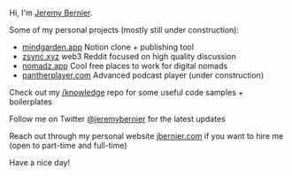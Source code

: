Hi, I'm [Jeremy Bernier](https://www.jbernier.com/).

Some of my personal projects (mostly still under construction):
- [mindgarden.app](https://mindgarden.app) Notion clone + publishing tool
- [zsync.xyz](https://zsync.xyz/) web3 Reddit focused on high quality discussion
- [nomadz.app](https://nomadz.app/) Cool free places to work for digital nomads
- [pantherplayer.com](https://www.pantherplayer.com) Advanced podcast player (under construction)

Check out my [/knowledge](https://github.com/JeremyBernier/knowledge) repo for some useful code samples + boilerplates

Follow me on Twitter [@jeremybernier](https://twitter.com/jeremybernier) for the latest updates

Reach out through my personal website [jbernier.com](https://www.jbernier.com/) if you want to hire me (open to part-time and full-time)

Have a nice day!

<!-- - 👋 Hi, I’m @JeremyBernier
- 👀 I’m interested in ...
- 🌱 I’m currently learning ...
- 💞️ I’m looking to collaborate on ...
- 📫 How to reach me ... -->

<!---
JeremyBernier/JeremyBernier is a ✨ special ✨ repository because its `README.md` (this file) appears on your GitHub profile.
You can click the Preview link to take a look at your changes.
--->
